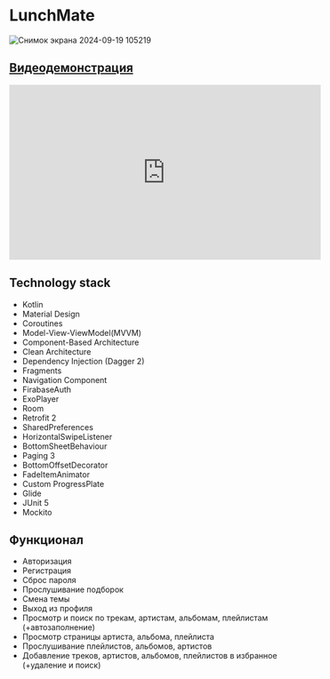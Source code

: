 # LunchMate

![Снимок экрана 2024-09-19 105219](https://github.com/user-attachments/assets/ab510796-bcc6-4144-968f-4fd4553ea095)


## [Видеодемонстрация](https://youtu.be/7-dttA2Ax00)
<iframe width="560" height="315" src="https://www.youtube.com/embed/7-dttA2Ax00" frameborder="0" allowfullscreen></iframe>

## Technology stack
* Kotlin
* Material Design
* Coroutines
* Model-View-ViewModel(MVVM)
* Component-Based Architecture
* Clean Architecture
* Dependency Injection (Dagger 2)
* Fragments
* Navigation Component
* FirabaseAuth
* ExoPlayer
* Room
* Retrofit 2
* SharedPreferences
* HorizontalSwipeListener
* BottomSheetBehaviour
* Paging 3
* BottomOffsetDecorator
* FadeItemAnimator
* Custom ProgressPlate
* Glide
* JUnit 5
* Mockito





## Функционал
* Авторизация
* Регистрация
* Сброс пароля
* Прослушивание подборок
* Смена темы
* Выход из профиля
* Просмотр и поиск по трекам, артистам, альбомам, плейлистам (+автозаполнение)
* Просмотр страницы артиста, альбома, плейлиста
* Прослушивание плейлистов, альбомов, артистов
* Добавление треков, артистов, альбомов, плейлистов в избранное (+удаление и поиск)
